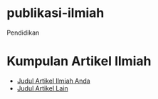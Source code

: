 # publikasi-ilmiah
Pendidikan

<!DOCTYPE html>
<html lang="id">
<head>
  <meta charset="UTF-8">
  <title>Repositori Ilmiah Saya</title>
</head>
<body>
  <h1>Kumpulan Artikel Ilmiah</h1>
  <ul>
    <li><a href="artikel1.html">Judul Artikel Ilmiah Anda</a></li>
    <li><a href="artikel2.html">Judul Artikel Lain</a></li>
  </ul>
</body>
</html>
